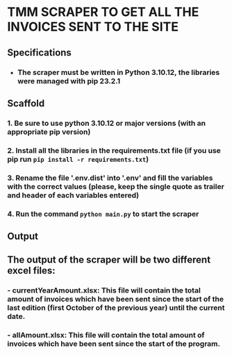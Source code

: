 # TMM SCRAPER TO GET ALL THE INVOICES SENT TO THE SITE


## Specifications



- ### The scraper must be written in Python 3.10.12, the libraries were managed with pip 23.2.1
  
## Scaffold



### 1. Be sure to use python 3.10.12 or major versions (with an appropriate pip version)
### 2. Install all the libraries in the requirements.txt file (if you use pip run `pip install -r requirements.txt`)
### 3. Rename the file '.env.dist' into '.env' and fill the variables with the correct values (please, keep the single quote as trailer and header of each variables entered)
### 4. Run the command `python main.py` to start the scraper

## Output



## The output of the scraper will be two different excel files:
### - currentYearAmount.xlsx: This file will contain the total amount of invoices which have been sent since the start of the last edition (first October of the previous year) until the current date.
### - allAmount.xlsx: This file will contain the total amount of invoices which have been sent since the start of the program.